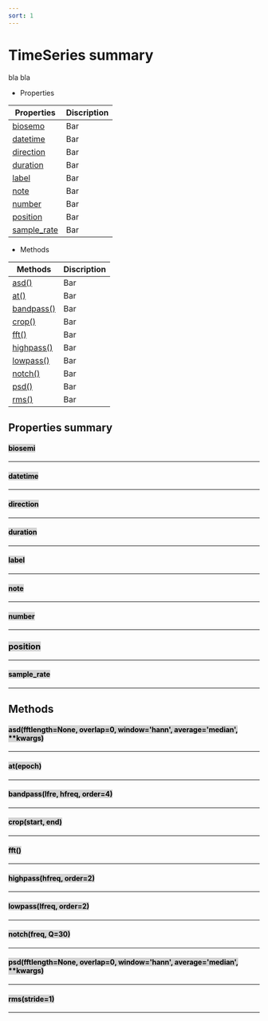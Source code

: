 ```yaml
---
sort: 1
---
```


# TimeSeries summary

bla bla

* Properties

| Properties     | Discription |
|----------------|-------------|
| [biosemo](https://pjjung.github.io/mcgpy/Classes/TimeSeries.html#biosemi)      | Bar         |
| [datetime](https://pjjung.github.io/mcgpy/Classes/TimeSeries.html#datetime)    | Bar         |
| [direction](https://pjjung.github.io/mcgpy/Classes/TimeSeries.html#direction)  | Bar         |
| [duration](https://pjjung.github.io/mcgpy/Classes/TimeSeries.html#duration)    | Bar         |
| [label](https://pjjung.github.io/mcgpy/Classes/TimeSeries.html#label)          | Bar         |
| [note](https://pjjung.github.io/mcgpy/Classes/TimeSeries.html#note)            | Bar         |
| [number](https://pjjung.github.io/mcgpy/Classes/TimeSeries.html#number)        | Bar         |
| [position](https://pjjung.github.io/mcgpy/Classes/TimeSeries.html#position)    | Bar         |
| [sample_rate](https://pjjung.github.io/mcgpy/Classes/TimeSeries.html#sample_rate)| Bar         |

* Methods

| Methods        | Discription |
|----------------|-------------|
| [asd()]()      | Bar         |
| [at()]()       | Bar         |
| [bandpass()]() | Bar         |
| [crop()]()     | Bar         |
| [fft()]()      | Bar         |
| [highpass()]() | Bar         |
| [lowpass()]()  | Bar         |
| [notch()]()    | Bar         |
| [psd()]()      | Bar         |
| [rms()]()      | Bar         |


## Properties summary

#### <mark style="background-color: lightgray">biosemi</mark> 

---
#### <mark style="background-color: lightgray">datetime</mark> 

---
#### <mark style="background-color: lightgray">direction</mark> 

---
#### <mark style="background-color: lightgray">duration</mark> 

---
#### <mark style="background-color: lightgray">label</mark> 

---
#### <mark style="background-color: lightgray">note</mark> 

---
#### <mark style="background-color: lightgray">number</mark> 

---
### <mark style="background-color: lightgray">position</mark> 

---
#### <mark style="background-color: lightgray">sample_rate</mark> 

---


## Methods

#### <mark style="background-color: lightgray">asd(fftlength=None, overlap=0, window='hann', average='median', **kwargs)</mark> 

---
#### <mark style="background-color: lightgray">at(epoch)</mark> 

---
#### <mark style="background-color: lightgray">bandpass(lfre, hfreq, order=4)</mark> 

---
#### <mark style="background-color: lightgray">crop(start, end)</mark> 

---
#### <mark style="background-color: lightgray">fft()</mark> 

---
#### <mark style="background-color: lightgray">highpass(hfreq, order=2)</mark> 

---
#### <mark style="background-color: lightgray">lowpass(lfreq, order=2)</mark> 

---
#### <mark style="background-color: lightgray">notch(freq, Q=30)</mark> 

---
#### <mark style="background-color: lightgray">psd(fftlength=None, overlap=0, window='hann', average='median', **kwargs)</mark> 

---

#### <mark style="background-color: lightgray">rms(stride=1)</mark> 

---
